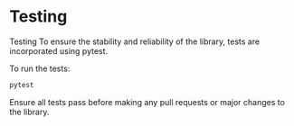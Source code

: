 # Testing

Testing
To ensure the stability and reliability of the library, tests are incorporated using pytest.

To run the tests:
```bash
pytest
```
Ensure all tests pass before making any pull requests or major changes to the library.